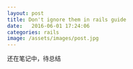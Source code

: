 ```yaml
---
layout: post
title: Don't ignore them in rails guide
date:   2016-06-01 17:24:06
categories: rails
image: /assets/images/post.jpg
---
```




还在笔记中，待总结